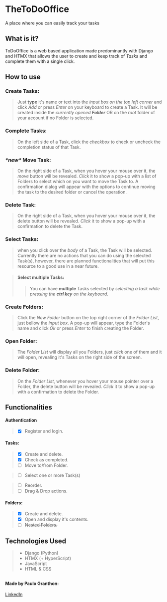 # TheToDoOffice

A place where you can easily track your tasks

## What is it?
ToDoOffice is a web based application made predominantly with Django and HTMX that allows the user to create and keep track of *Tasks* and complete them with a single click.

## How to use
### Create Tasks:
> Just **type** it's name or text into the *input box on the top left corner* and click *Add* or press *Enter* on your keyboard to create a Task. It will be created inside the *currently opened* ***Folder*** OR on the *root* folder of your account if no Folder is selected.

### Complete Tasks:
> On the left side of a Task, click the *checkbox* to check or uncheck the completion status of that Task.  

### ***\*new\**** Move Task:
> On the right side of a Task, when you hover your mouse over it, the *move* button will be revealed. *Click* it to show a pop-up with a list of Folders to select which on you want to move the Task to. A confirmation dialog will appear with the options to continue moving the task to the desired folder or cancel the operation.  

### Delete Task:
> On the right side of a Task, when you hover your mouse over it, the delete button will be revealed. *Click* it to show a pop-up with a confirmation to delete the Task.  

### Select Tasks:
> when you click over the *body* of a Task, the Task will be selected. Currently there are no actions that you can do using the selected Task(s), however, there are planned functionalities that will put this resource to a good use in a near future.

> #### **Select multiple Tasks:**
> > You can have **multiple** Tasks selected by *selecting a task while pressing the* ***ctrl key*** *on the keyboard*.

### Create Folders:
> Click the *New Folder* button on the top right corner of the *Folder List*, just bellow the *input box*. A pop-up will appear, type the Folder's name and click *Ok* or press *Enter* to finish creating the Folder.  

### Open Folder:
> The *Folder List* will display all you Folders, just *click* one of them and it will open, revealing it's Tasks on the right side of the screen. 

### Delete Folder:
> On the *Folder List*, whenever you hover your mouse pointer over a Folder, the delete button will be revealed. *Click* it to show a pop-up with a confirmation to delete the Folder.  

## Functionalities
#### Authentication
> - [x] Register and login.  
#### Tasks:
> - [x] Create and delete.
> - [x] Check as completed.
> - [ ] Move to/from Folder.

> - [ ] Select one or more Task(s)

> - [ ] Reorder.
> - [ ] Drag & Drop actions.  
#### Folders:
> - [x] Create and delete.
> - [x] Open and display it's contents.
> - [ ] ~~Nested Folders.~~

## Technologies Used
> - Django (Python)
> - HTMX (+ HyperScript)
> - JavaScript
> - HTML & CSS
##  
#### Made by Paulo Granthon:
[LinkedIn](https://www.linkedin.com/in/paulo-granthon/)
